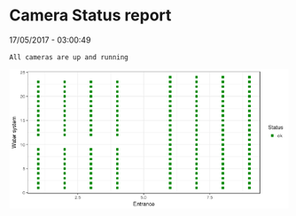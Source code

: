 Camera Status report
================
17/05/2017 - 03:00:49

    All cameras are up and running

![](camreport_files/figure-markdown_github/unnamed-chunk-2-1.png)
